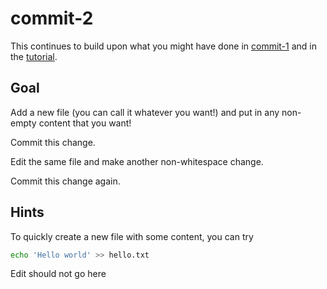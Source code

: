 # commit-2

This continues to build upon what you might have done in [commit-1](https://github.com/git-mastery/commit-1) and in the [tutorial](https://git-mastery.github.io/website/docs/commits/).

## Goal

Add a new file (you can call it whatever you want!) and put in any non-empty content that you want!

Commit this change.

Edit the same file and make another non-whitespace change.

Commit this change again.

## Hints

To quickly create a new file with some content, you can try

```sh
echo 'Hello world' >> hello.txt
```

Edit should not go here
